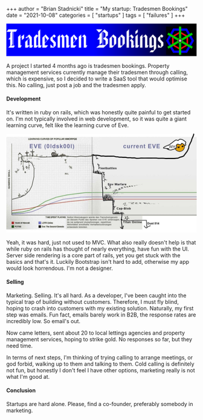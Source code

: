 +++
author = "Brian Stadnicki"
title = "My startup: Tradesmen Bookings"
date = "2021-10-08"
categories = [ "startups" ]
tags = [ "failures" ]
+++

![Trademen Bookings banner](/posts/tradesmen-bookings-begin/banner.svg)

A project I started 4 months ago is tradesmen bookings. Property management services currently manage their tradesmen through calling, which is expensive, so I decided to write a SaaS tool that would optimise this. No calling, just post a job and the tradesmen apply.

#### Development

It's written in ruby on rails, which was honestly quite painful to get started on. I'm not typically involved in web development, so it was quite a giant learning curve, felt like the learning curve of Eve.

![Very high difficulty of Eve](/posts/tradesmen-bookings-begin/eve.jpg)

Yeah, it was hard, just not used to MVC. What also really doesn't help is that while ruby on rails has thought of nearly everything, have fun with the UI. Server side rendering is a core part of rails, yet you get stuck with the basics and that's it. Luckily Bootstrap isn't hard to add, otherwise my app would look horrendous. I'm not a designer.

#### Selling

Marketing. Selling. It's all hard. As a developer, I've been caught into the typical trap of building without customers. Therefore, I must fly blind, hoping to crash into customers with my existing solution. Naturally, my first step was emails. Fun fact, emails barely work in B2B, the response rates are incredibly low. So email's out.

Now came letters, sent about 20 to local lettings agencies and property management services, hoping to strike gold. No responses so far, but they need time.

In terms of next steps, I'm thinking of trying calling to arrange meetings, or god forbid, walking up to them and talking to them. Cold calling is definitely not fun, but honestly I don't feel I have other options, marketing really is not what I'm good at.

#### Conclusion

Startups are hard alone. Please, find a co-founder, preferably somebody in marketing.
